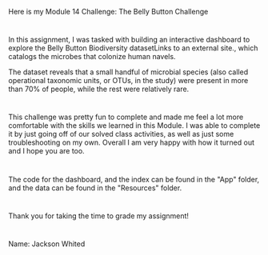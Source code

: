 Here is my Module 14 Challenge: The Belly Button Challenge
#
In this assignment, I was tasked with building an interactive dashboard to explore the Belly Button Biodiversity datasetLinks to an external site., which catalogs the microbes that colonize human navels.

The dataset reveals that a small handful of microbial species (also called operational taxonomic units, or OTUs, in the study) were present in more than 70% of people, while the rest were relatively rare.
#
This challenge was pretty fun to complete and made me feel a lot more comfortable with the skills we learned in this Module. I was able to complete it by just going off of our solved class activities, as well as just some troubleshooting on my own. Overall I am very happy with how it turned out and I hope you are too. 
#
The code for the dashboard, and the index can be found in the "App" folder, and the data can be found in the "Resources" folder.
#
Thank you for taking the time to grade my assignment!
#
Name: Jackson Whited
